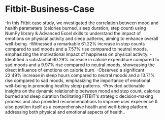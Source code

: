 # Fitbit-Business-Case
-In this Fitbit case study, we nvestigated the correlation between mood and health parameters (calories burned, sleep duration, step count) using NumPy library & Advanced Excel skills to understand the impact of emotions on physical activity and sleep patterns, aiming to enhance overall well-being.
-Witnessed a remarkable 61.22% increase in step counts compared to sad moods and a 7.57% rise compared to neutral moods, emphasizing the motivational impact of happiness on physical activity.
-Identified a substantial 60.29% increase in calorie expenditure compared to sad moods and a 9.97% rise compared to neutral moods, showcasing the direct influence of emotions on calorie burn.
-Observed a significant 22.49% increase in sleep hours compared to neutral moods and a 13.71% rise compared to sad moods, emphasizing the importance of emotional well-being in promoting healthy sleep patterns.
-Provided actionable insights on the dynamic relationship between mood and step count, calories burned and sleep duration facilitating FITBIT's strategic decision-making process and also provided recommendations to improve user experience & also position itself as a comprehensive health and well-being platform, addressing both physical and emotional aspects of health..
